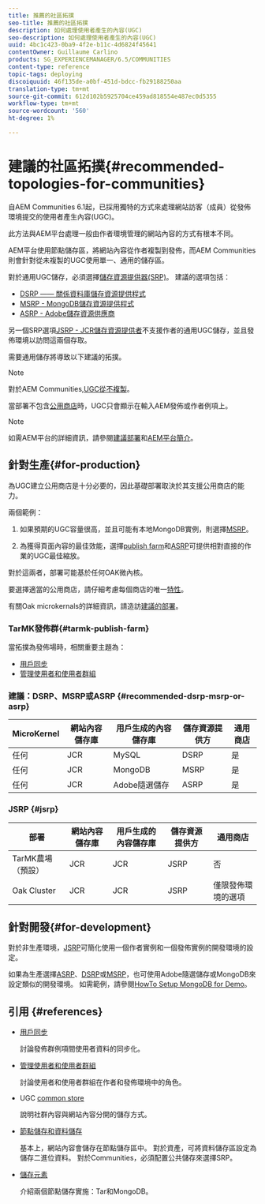 ```yaml
---
title: 推薦的社區拓撲
seo-title: 推薦的社區拓撲
description: 如何處理使用者產生的內容(UGC)
seo-description: 如何處理使用者產生的內容(UGC)
uuid: 4bc1c423-0ba9-4f2e-b11c-4d6824f45641
contentOwner: Guillaume Carlino
products: SG_EXPERIENCEMANAGER/6.5/COMMUNITIES
content-type: reference
topic-tags: deploying
discoiquuid: 46f135de-a0bf-451d-bdcc-fb29188250aa
translation-type: tm+mt
source-git-commit: 612d102b5925704ce459ad818554e487ec0d5355
workflow-type: tm+mt
source-wordcount: '560'
ht-degree: 1%

---
```



# 建議的社區拓撲{#recommended-topologies-for-communities}

自AEM Communities 6.1起，已採用獨特的方式來處理網站訪客（成員）從發佈環境提交的使用者產生內容(UGC)。

此方法與AEM平台處理一般由作者環境管理的網站內容的方式有根本不同。

AEM平台使用節點儲存區，將網站內容從作者複製到發佈，而AEM Communities則會針對從未複製的UGC使用單一、通用的儲存區。

對於通用UGC儲存，必須選擇[儲存資源提供器(SRP)](working-with-srp.md)。 建議的選項包括：

* [DSRP —— 關係資料庫儲存資源提供程式](dsrp.md)
* [MSRP - MongoDB儲存資源提供程式](msrp.md)
* [ASRP - Adobe儲存資源供應商](asrp.md)

另一個SRP選項[JSRP - JCR儲存資源提供者](jsrp.md)不支援作者的通用UGC儲存，並且發佈環境以訪問這兩個存取。

需要通用儲存將導致以下建議的拓撲。

>[!NOTE]
>
>對於AEM Communities,[UGC從不複製](working-with-srp.md#ugc-never-replicated)。
>
>當部署不包含[公用商店](working-with-srp.md)時，UGC只會顯示在輸入AEM發佈或作者例項上。


>[!NOTE]
>
>如需AEM平台的詳細資訊，請參閱[建議部署](../../help/sites-deploying/recommended-deploys.md)和[AEM平台簡介](../../help/sites-deploying/data-store-config.md)。

## 針對生產{#for-production}

為UGC建立公用商店是十分必要的，因此基礎部署取決於其支援公用商店的能力。

兩個範例：

1. 如果預期的UGC容量很高，並且可能有本地MongoDB實例，則選擇[MSRP](msrp.md)。

1. 為獲得頁面內容的最佳效能，選擇[publish farm](../../help/sites-deploying/recommended-deploys.md#tarmk-farm)和[ASRP](asrp.md)可提供相對直接的作業的UGC最佳縮放。

對於這兩者，部署可能基於任何OAK微內核。

要選擇適當的公用商店，請仔細考慮每個商店的唯一[特性](working-with-srp.md#characteristics-of-srp-options)。

有關Oak microkernals的詳細資訊，請造訪[建議的部署](../../help/sites-deploying/recommended-deploys.md)。

### TarMK發佈群{#tarmk-publish-farm}

當拓撲為發佈場時，相關重要主題為：

* [用戶同步](sync.md)
* [管理使用者和使用者群組](users.md)

### 建議：DSRP、MSRP或ASRP {#recommended-dsrp-msrp-or-asrp}

| MicroKernel | 網站內容儲存庫 | 用戶生成的內容儲存庫 | 儲存資源提供方 | 通用商店 |
|-------------|------------------------|----------------------------------|---------------------------|---------------|
| 任何 | JCR | MySQL | DSRP | 是 |
| 任何 | JCR | MongoDB | MSRP | 是 |
| 任何 | JCR | Adobe隨選儲存 | ASRP | 是 |

### JSRP {#jsrp}


| 部署 | 網站內容儲存庫 | 用戶生成的內容儲存庫 | 儲存資源提供方 | 通用商店 |
|----------------------|------------------------|----------------------------------|---------------------------|---------------------------------|
| TarMK農場（預設） | JCR | JCR | JSRP | 否 |
| Oak Cluster | JCR | JCR | JSRP | 僅限發佈環境的選項 |

## 針對開發{#for-development}

對於非生產環境，[JSRP](jsrp.md)可簡化使用一個作者實例和一個發佈實例的開發環境的設定。

如果為生產選擇[ASRP](asrp.md)、[DSRP](dsrp.md)或[MSRP](msrp.md)，也可使用Adobe隨選儲存或MongoDB來設定類似的開發環境。 如需範例，請參閱[HowTo Setup MongoDB for Demo](demo-mongo.md)。

## 引用 {#references}

* [用戶同步](sync.md)

   討論發佈群例項間使用者資料的同步化。

* [管理使用者和使用者群組](users.md)

   討論使用者和使用者群組在作者和發佈環境中的角色。

* UGC [common store](working-with-srp.md)

   說明社群內容與網站內容分開的儲存方式。

* [節點儲存和資料儲存](../../help/sites-deploying/data-store-config.md)

   基本上，網站內容會儲存在節點儲存區中。 對於資產，可將資料儲存區設定為儲存二進位資料。 對於Communities，必須配置公共儲存來選擇SRP。

* [儲存元素](../../help/sites-deploying/storage-elements-in-aem-6.md)

   介紹兩個節點儲存實施：Tar和MongoDB。
